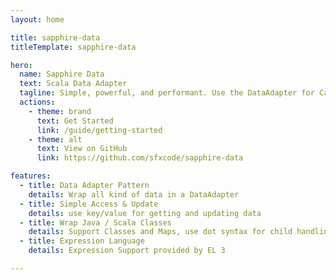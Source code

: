 ```yaml
---
layout: home

title: sapphire-data
titleTemplate: sapphire-data

hero:
  name: Sapphire Data
  text: Scala Data Adapter
  tagline: Simple, powerful, and performant. Use the DataAdapter for Case Classes, Objects, Maps ...
  actions:
    - theme: brand
      text: Get Started
      link: /guide/getting-started
    - theme: alt
      text: View on GitHub
      link: https://github.com/sfxcode/sapphire-data

features:
  - title: Data Adapter Pattern
    details: Wrap all kind of data in a DataAdapter
  - title: Simple Access & Update
    details: use key/value for getting and updating data 
  - title: Wrap Java / Scala Classes
    details: Support Classes and Maps, use dot syntax for child handling
  - title: Expression Language
    details: Expression Support provided by EL 3

---
```


